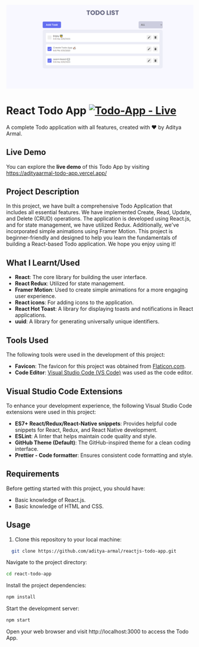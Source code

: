 ![React Todo App](./banner.png)

# React Todo App [![Todo-App - Live](https://img.shields.io/badge/Todo--App-Live-2ea44f?style=for-the-badge&logo=react&logoColor=white)](https://adityaarmal-todo-app.vercel.app/)

A complete Todo application with all features, created with ❤️ by Aditya Armal.

## Live Demo
You can explore the **live demo** of this Todo App by visiting https://adityaarmal-todo-app.vercel.app/

## Project Description

In this project, we have built a comprehensive Todo Application that includes all essential features. We have implemented Create, Read, Update, and Delete (CRUD) operations. The application is developed using React.js, and for state management, we have utilized Redux. Additionally, we've incorporated simple animations using Framer Motion. This project is beginner-friendly and designed to help you learn the fundamentals of building a React-based Todo application. We hope you enjoy using it!

## What I Learnt/Used

- **React**: The core library for building the user interface.
- **React Redux**: Utilized for state management.
- **Framer Motion**: Used to create simple animations for a more engaging user experience.
- **React icons**: For adding icons to the application.
- **React Hot Toast**: A library for displaying toasts and notifications in React applications.
- **uuid**: A library for generating universally unique identifiers.

## Tools Used

The following tools were used in the development of this project:

- **Favicon**: The favicon for this project was obtained from [Flaticon.com](https://www.flaticon.com/).
- **Code Editor**: [Visual Studio Code (VS Code)](https://code.visualstudio.com/) was used as the code editor.

## Visual Studio Code Extensions

To enhance your development experience, the following Visual Studio Code extensions were used in this project:

- **ES7+ React/Redux/React-Native snippets**: Provides helpful code snippets for React, Redux, and React Native development.
- **ESLint**: A linter that helps maintain code quality and style.
- **GitHub Theme (Default)**: The GitHub-inspired theme for a clean coding interface.
- **Prettier - Code formatter**: Ensures consistent code formatting and style.

## Requirements

Before getting started with this project, you should have:

- Basic knowledge of React.js.
- Basic knowledge of HTML and CSS.

## Usage

1. Clone this repository to your local machine:

```bash
  git clone https://github.com/aditya-armal/reactjs-todo-app.git
```
Navigate to the project directory:

```bash
cd react-todo-app
```
Install the project dependencies:

```bash
npm install
```
Start the development server:

```bash
npm start
```
Open your web browser and visit http://localhost:3000 to access the Todo App.
